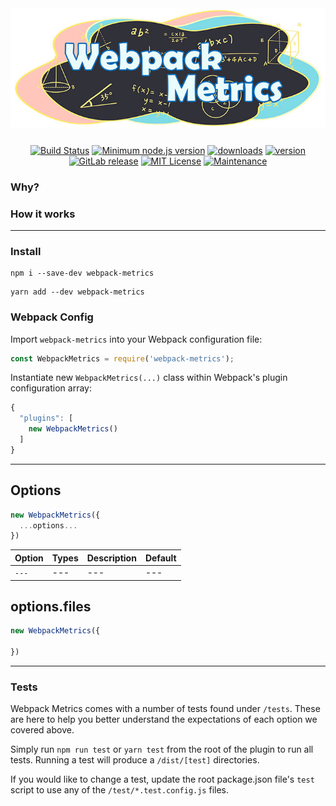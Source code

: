 <div align="center">
  <img src="/assets/logo.jpg" width="700" />
  <p style="margin-top: 25px;"></p>

[![Build Status](https://app.travis-ci.com/drolsen/webpack-metrics.svg?branch=master)](https://app.travis-ci.com/drolsen/webpack-metrics)
[![Minimum node.js version](https://badgen.net/npm/node/webpack-metrics)](https://npmjs.com/package/webpack-metrics)
[![downloads](https://img.shields.io/npm/dm/webpack-metrics.svg?style=flat-square)](http://npm-stat.com/charts.html?package=webpack-metrics&from=2022-01-08)
[![version](https://img.shields.io/npm/v/webpack-metrics.svg?style=flat-square)](http://npm.im/webpack-metrics)
[![GitLab release](https://badgen.net/github/releases/drolsen/webpack-metrics)](https://github.com/drolsen/webpack-metrics/releases)
[![MIT License](https://img.shields.io/npm/l/webpack-metrics.svg?style=flat-square)](http://opensource.org/licenses/MIT)
[![Maintenance](https://img.shields.io/badge/Maintained%3F-yes-green.svg)](https://github.com/drolsen/webpack-metrics/graphs/commit-activity)
</div>

### Why?


### How it works


---
### Install
```
npm i --save-dev webpack-metrics
```
```
yarn add --dev webpack-metrics
```

### Webpack Config
Import `webpack-metrics` into your Webpack configuration file:

```js
const WebpackMetrics = require('webpack-metrics');
```

Instantiate new `WebpackMetrics(...)` class within Webpack's plugin configuration array:
```js
{
  "plugins": [
    new WebpackMetrics()
  ]
}
```

---

## Options

```js
new WebpackMetrics({
  ...options...
})
```

Option | Types | Description | Default
--- | --- | --- | ---
`---` | --- | --- | ---



## options.files


```js
new WebpackMetrics({

})
```

---

### Tests

Webpack Metrics comes with a number of tests found under `/tests`.
These are here to help you better understand the expectations of each option we covered above.

Simply run `npm run test` or `yarn test` from the root of the plugin to run all tests. Running a test will produce a `/dist/[test]` directories.

If you would like to change a test, update the root package.json file's `test` script to use any of the `/test/*.test.config.js` files.
